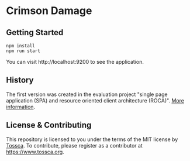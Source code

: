# Crimson Damage

## Getting Started

```
npm install
npm run start
```

You can visit http://localhost:9200 to see the application.

## History

The first version was created in the evaluation project "single page application (SPA) and resource oriented client architecture (ROCA)". [More information](http://lvm-it.github.io).

## License & Contributing

This repository is licensed to you under the terms of the MIT license by [Tossca](https://tossca.org/). To contribute, please register as a contributor at https://www.tossca.org.
